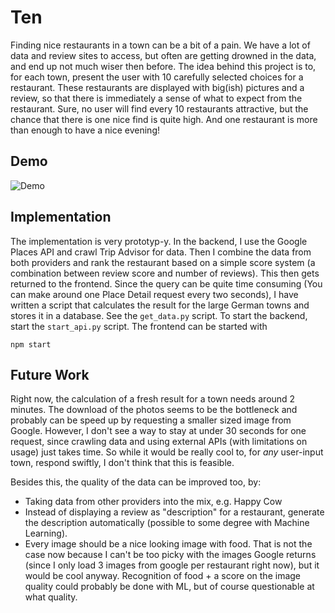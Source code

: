 # Ten

Finding nice restaurants in a town can be a bit of a pain. We have a lot of data and review sites to access, but often are getting drowned in the data, and end up not much wiser then before. The idea behind this project is to, for each town, present the user with 10 carefully selected choices for a restaurant. These restaurants are displayed with big(ish) pictures and a review, so that there is immediately a sense of what to expect from the restaurant. Sure, no user will find every 10 restaurants attractive, but the chance that there is one nice find is quite high. And one restaurant is more than enough to have a nice evening!

## Demo

![Demo](Ten_Screencast.gif)

## Implementation

The implementation is very prototyp-y. In the backend, I use the Google Places API and crawl Trip Advisor for data. Then I combine the data from both providers and rank the restaurant based on a simple score system (a combination between review score and number of reviews). This then gets returned to the frontend. Since the query can be quite time consuming (You can make around one Place Detail request every two seconds), I have written a script that calculates the result for the large German towns and stores it in a database. See the `get_data.py` script. To start the backend, start the `start_api.py` script. The frontend can be started with
````
npm start
````

## Future Work

Right now, the calculation of a fresh result for a town needs around 2 minutes. The download of the photos seems to be the bottleneck and probably can be speed up by requesting a smaller sized image from Google. However, I don't see a way to stay at under 30 seconds for one request, since crawling data and using external APIs (with limitations on usage) just takes time. So while it would be really cool to, for _any_ user-input town, respond swiftly, I don't think that this is feasible.

Besides this, the quality of the data can be improved too, by:
- Taking data from other providers into the mix, e.g. Happy Cow
- Instead of displaying a review as "description" for a restaurant, generate the description automatically (possible to some degree with Machine Learning).
- Every image should be a nice looking image with food. That is not the case now because I can't be too picky with the images Google returns (since I only load 3 images from google per restaurant right now), but it would be cool anyway. Recognition of food + a score on the image quality could probably be done with ML, but of course questionable at what quality.
